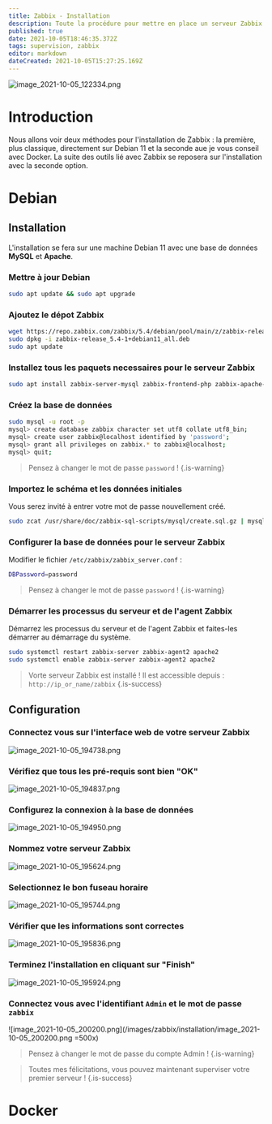 ```yaml
---
title: Zabbix - Installation
description: Toute la procédure pour mettre en place un serveur Zabbix
published: true
date: 2021-10-05T18:46:35.372Z
tags: supervision, zabbix
editor: markdown
dateCreated: 2021-10-05T15:27:25.169Z
---
```


![image_2021-10-05_122334.png](/images/zabbix/installation/image_2021-10-05_122334.png)

# Introduction
Nous allons voir deux méthodes pour l'installation de Zabbix : la première, plus classique, directement sur Debian 11 et la seconde aue je vous conseil avec Docker. La suite des outils lié avec Zabbix se reposera sur l'installation avec la seconde option.
# Debian
## Installation 
L'installation se fera sur une machine Debian 11 avec une base de données **MySQL** et **Apache**.

### Mettre à jour Debian
```bash
sudo apt update && sudo apt upgrade
```

### Ajoutez le dépot Zabbix
```bash
wget https://repo.zabbix.com/zabbix/5.4/debian/pool/main/z/zabbix-release/zabbix-release_5.4-1+debian11_all.deb
sudo dpkg -i zabbix-release_5.4-1+debian11_all.deb
sudo apt update
```

### Installez tous les paquets necessaires pour le serveur Zabbix
```bash
sudo apt install zabbix-server-mysql zabbix-frontend-php zabbix-apache-conf zabbix-sql-scripts zabbix-agent2 mariadb-server
```

### Créez la base de données
```bash
sudo mysql -u root -p
mysql> create database zabbix character set utf8 collate utf8_bin;
mysql> create user zabbix@localhost identified by 'password';
mysql> grant all privileges on zabbix.* to zabbix@localhost;
mysql> quit;
```
> Pensez à changer le mot de passe `password` !
{.is-warning}

### Importez le schéma et les données initiales
Vous serez invité à entrer votre mot de passe nouvellement créé.
```bash
sudo zcat /usr/share/doc/zabbix-sql-scripts/mysql/create.sql.gz | mysql -uzabbix -p zabbix
```

### Configurer la base de données pour le serveur Zabbix
Modifier le fichier `/etc/zabbix/zabbix_server.conf` :
```bash
DBPassword=password
```
> Pensez à changer le mot de passe `password` !
{.is-warning}

### Démarrer les processus du serveur et de l'agent Zabbix
Démarrez les processus du serveur et de l'agent Zabbix et faites-les démarrer au démarrage du système.
```bash
sudo systemctl restart zabbix-server zabbix-agent2 apache2
sudo systemctl enable zabbix-server zabbix-agent2 apache2
```
> Vorte serveur Zabbix est installé ! Il est accessible depuis : `http://ip_or_name/zabbix`
{.is-success}


## Configuration
### Connectez vous sur l'interface web de votre serveur Zabbix
![image_2021-10-05_194738.png](/images/zabbix/installation/image_2021-10-05_194738.png)
### Vérifiez que tous les pré-requis sont bien "OK"
![image_2021-10-05_194837.png](/images/zabbix/installation/image_2021-10-05_194837.png)
### Configurez la connexion à la base de données
![image_2021-10-05_194950.png](/images/zabbix/installation/image_2021-10-05_194950.png)
### Nommez votre serveur Zabbix
![image_2021-10-05_195624.png](/images/zabbix/installation/image_2021-10-05_195624.png)
### Selectionnez le bon fuseau horaire
![image_2021-10-05_195744.png](/images/zabbix/installation/image_2021-10-05_195744.png)
### Vérifier que les informations sont correctes
![image_2021-10-05_195836.png](/images/zabbix/installation/image_2021-10-05_195836.png)
### Terminez l'installation en cliquant sur "Finish"
![image_2021-10-05_195924.png](/images/zabbix/installation/image_2021-10-05_195924.png)
### Connectez vous avec l'identifiant `Admin` et le mot de passe `zabbix`
![image_2021-10-05_200200.png](/images/zabbix/installation/image_2021-10-05_200200.png =500x)
> Pensez à changer le mot de passe du compte Admin !
{.is-warning}

> Toutes mes félicitations, vous pouvez maintenant superviser votre premier serveur !
{.is-success}




# Docker
